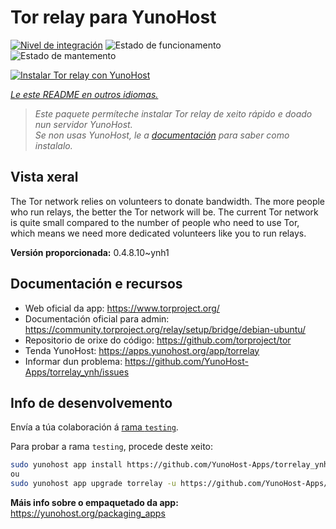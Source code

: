 <!--
NOTA: Este README foi creado automáticamente por <https://github.com/YunoHost/apps/tree/master/tools/readme_generator>
NON debe editarse manualmente.
-->

# Tor relay para YunoHost

[![Nivel de integración](https://dash.yunohost.org/integration/torrelay.svg)](https://dash.yunohost.org/appci/app/torrelay) ![Estado de funcionamento](https://ci-apps.yunohost.org/ci/badges/torrelay.status.svg) ![Estado de mantemento](https://ci-apps.yunohost.org/ci/badges/torrelay.maintain.svg)

[![Instalar Tor relay con YunoHost](https://install-app.yunohost.org/install-with-yunohost.svg)](https://install-app.yunohost.org/?app=torrelay)

*[Le este README en outros idiomas.](./ALL_README.md)*

> *Este paquete permíteche instalar Tor relay de xeito rápido e doado nun servidor YunoHost.*  
> *Se non usas YunoHost, le a [documentación](https://yunohost.org/install) para saber como instalalo.*

## Vista xeral

The Tor network relies on volunteers to donate bandwidth. The more people who run relays, the better the Tor network will be. The current Tor network is quite small compared to the number of people who need to use Tor, which means we need more dedicated volunteers like you to run relays.

**Versión proporcionada:** 0.4.8.10~ynh1

## Documentación e recursos

- Web oficial da app: <https://www.torproject.org/>
- Documentación oficial para admin: <https://community.torproject.org/relay/setup/bridge/debian-ubuntu/>
- Repositorio de orixe do código: <https://github.com/torproject/tor>
- Tenda YunoHost: <https://apps.yunohost.org/app/torrelay>
- Informar dun problema: <https://github.com/YunoHost-Apps/torrelay_ynh/issues>

## Info de desenvolvemento

Envía a túa colaboración á [rama `testing`](https://github.com/YunoHost-Apps/torrelay_ynh/tree/testing).

Para probar a rama `testing`, procede deste xeito:

```bash
sudo yunohost app install https://github.com/YunoHost-Apps/torrelay_ynh/tree/testing --debug
ou
sudo yunohost app upgrade torrelay -u https://github.com/YunoHost-Apps/torrelay_ynh/tree/testing --debug
```

**Máis info sobre o empaquetado da app:** <https://yunohost.org/packaging_apps>

